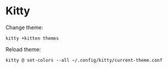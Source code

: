 # Kitty

Change theme:
```
kitty +kitten themes
```

Reload theme:
```
kitty @ set-colors --all ~/.config/kitty/current-theme.conf
```
